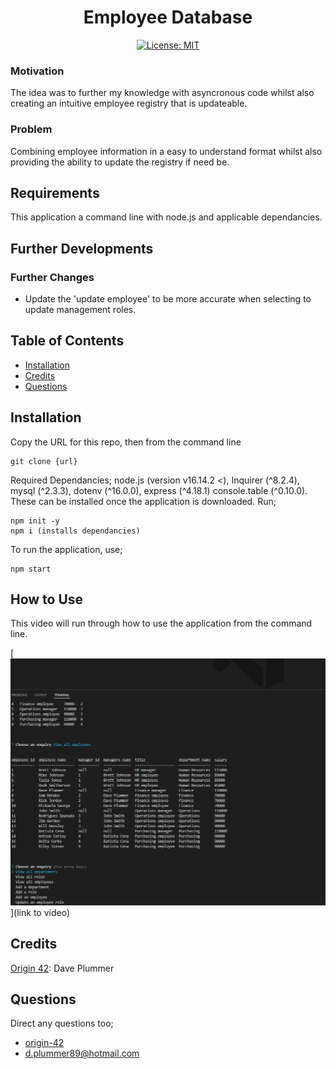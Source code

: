 <div align="center">

# Employee Database

</div>


<div align="center">

[![License: MIT](https://img.shields.io/github/license/adonisjs/adonis-framework?style=for-the-badge)](https://opensource.org/licenses/MIT) 

</div>


### Motivation

The idea was to further my knowledge with asyncronous code whilst also creating an intuitive employee registry that is updateable.

### Problem

Combining employee information in a easy to understand format whilst also providing the ability to update the registry if need be.

## Requirements

This application a command line with node.js and applicable dependancies.

## Further Developments

### Further Changes

- Update the 'update employee' to be more accurate when selecting to update management roles.

## Table of Contents

* [Installation](#installation)
* [Credits](#credits)
* [Questions](#questions)

## Installation

Copy the URL for this repo, then from the command line

```
git clone {url}
```

Required Dependancies; node.js (version v16.14.2 <), Inquirer (^8.2.4), mysql (^2.3.3), dotenv (^16.0.0), express (^4.18.1) console.table (^0.10.0). 
These can be installed once the application is downloaded.
Run;

```
npm init -y
npm i (installs dependancies)
```

To run the application, use;

```
npm start
```

## How to Use

This video will run through how to use the application from the command line.

[![Emnployee Database](./assets/screenshot.jpg)](link to video)

## Credits

[Origin 42](hyperlink): Dave Plummer

## Questions

Direct any questions too;

- [origin-42](https://github.com/origin-42)
- d.plummer89@hotmail.com

